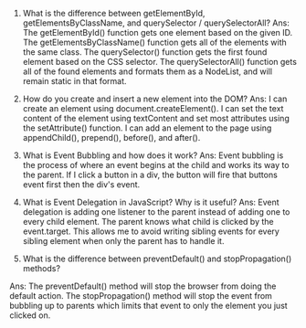 1. What is the difference between getElementById, getElementsByClassName, and querySelector / querySelectorAll?
Ans: The getElementById() function gets one element based on the given ID. 
The getElementsByClassName() function gets all of the elements with the same class. 
The querySelector() function gets the first found element based on the CSS selector. 
The querySelectorAll() function gets all of the found elements and formats them as a NodeList, and will remain static in that format. 

2. How do you create and insert a new element into the DOM?
Ans: I can create an element using document.createElement(). 
I can set the text content of the element using textContent and set most attributes using the setAttribute() function. 
I can add an element to the page using appendChild(), prepend(), before(), and after(). 

3. What is Event Bubbling and how does it work?
Ans: Event bubbling is the process of where an event begins at the child and works its way to the parent. 
If I click a button in a div, the button will fire that buttons event first then the div's event. 

4. What is Event Delegation in JavaScript? Why is it useful?
Ans: Event delegation is adding one listener to the parent instead of adding one to every child element. 
The parent knows what child is clicked by the event.target. 
This allows me to avoid writing sibling events for every sibling element when only the parent has to handle it.

5. What is the difference between preventDefault() and stopPropagation() methods?

Ans: The preventDefault() method will stop the browser from doing the default action. 
The stopPropagation() method will stop the event from bubbling up to parents which limits that event to only the element you just clicked on.